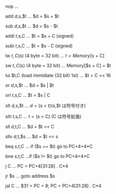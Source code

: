 nop
...

add $d,$s,$t
... $d = $s + $t

sub $d,$s,$t
... $d = $s - $t

addi $t,$s,C
... $t = $s + C (signed)

subi $t,$s,C
... $t = $s - C (signed)

lw $t,C($s) (4 byte = 32 bit)
... $t = Memory[$s + C]

sw $t,C($s) (4 byte = 32 bit)
... Memory[$s + C] = $t

lui $t,C (load immidiate (32 bit) 1st)
... $t = C << 16

or $d,$s,$t
... $d = $s | $t

ori $t,$s,C
... $t = $s | C

slt $d,$s,$t
... $d = ($s < $t) ($s,$t は符号付き)

slti $t,$s,C
... $t = ($s < C)  (C は符号拡張)

sll $d,$t,C
... $d = $t << C

sllv $d,$t,$s
... $d = $t << s

beq $s,$t,C
... if ($s == $t) go to PC+4+4*C

bne $s,$t,C
...if ($s != $t) go to PC+4+4*C

j C
... PC = PC+4[31:28] . C*4

jr $s
... goto address $s

jal C
... $31 = PC + 8; PC = PC+4[31:28] . C*4

